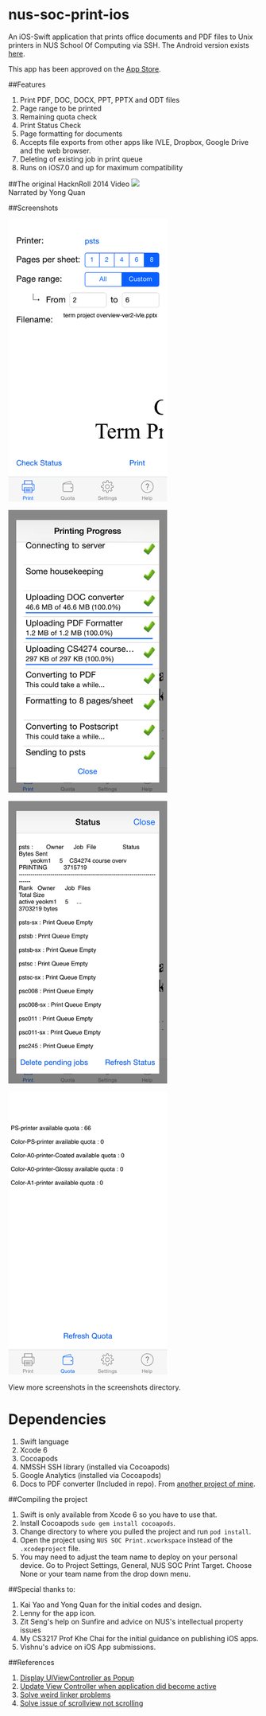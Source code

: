 nus-soc-print-ios
=================

An iOS-Swift application that prints office documents and PDF files to Unix printers in NUS School Of Computing via SSH. The Android version exists [here](https://github.com/yeokm1/nus-soc-print/).

This app has been approved on the [App Store](https://itunes.apple.com/sg/app/id916524327).

##Features
1. Print PDF, DOC, DOCX, PPT, PPTX and ODT files
2. Page range to be printed
3. Remaining quota check
4. Print Status Check
5. Page formatting for documents
6. Accepts file exports from other apps like IVLE, Dropbox, Google Drive and the web browser.
7. Deleting of existing job in print queue
8. Runs on iOS7.0 and up for maximum compatibility

##The original HacknRoll 2014 Video
[![](http://img.youtube.com/vi/PRGcK7gzbnM/0.jpg)](http://www.youtube.com/watch?v=PRGcK7gzbnM)
<br>Narrated by Yong Quan


##Screenshots

<a href="screenshots/4-inch/main.png"><img src="screenshots/4-inch/main.png" align="centre" height="568" width="320" ></a>
<p></p>
<a href="screenshots/4-inch/printing.png"><img src="screenshots/4-inch/printing.png" align="centre" height="568" width="320" ></a>
<p></p>
<a href="screenshots/4-inch/status.png"><img src="screenshots/4-inch/status.png" align="centre" height="568" width="320" ></a>
<p></p>
<a href="screenshots/4-inch/quota.png"><img src="screenshots/4-inch/quota.png" align="centre" height="568" width="320" ></a>
<p></p>

View more screenshots in the screenshots directory.

Dependencies
=====
1. Swift language
2. Xcode 6
3. Cocoapods
4. NMSSH SSH library (installed via Cocoapods)
5. Google Analytics (installed via Cocoapods)
6. Docs to PDF converter (Included in repo). From [another project of mine](https://github.com/yeokm1/docs-to-pdf-converter).

##Compiling the project
1. Swift is only available from Xcode 6 so you have to use that.
2. Install Cocoapods `sudo gem install cocoapods`.
3. Change directory to where you pulled the project and run `pod install`.
4. Open the project using `NUS SOC Print.xcworkspace` instead of the `.xcodeproject` file.
5. You may need to adjust the team name to deploy on your personal device. Go to Project Settings, General, NUS SOC Print Target. Choose None or your team name from the drop down menu.

##Special thanks to:
1. Kai Yao and Yong Quan for the initial codes and design.
2. Lenny for the app icon.
3. Zit Seng's help on Sunfire and advice on NUS's intellectual property issues
4. My CS3217 Prof Khe Chai for the initial guidance on publishing iOS apps.
5. Vishnu's advice on iOS App submissions.

##References
1. [Display UIViewController as Popup](http://stackoverflow.com/questions/16230700/display-uiviewcontroller-as-popup-in-iphone)
2. [Update View Controller when application did become active](http://stackoverflow.com/questions/10359186/how-to-tell-the-active-view-controller-when-applicationdidbecomeactive-is-called)
3. [Solve weird linker problems](http://stackoverflow.com/questions/25371556/swift-beta-6-confusing-linker-error-message)
4. [Solve issue of scrollview not scrolling](http://stackoverflow.com/questions/20502860/scroll-view-not-functioning-ios-7
)
